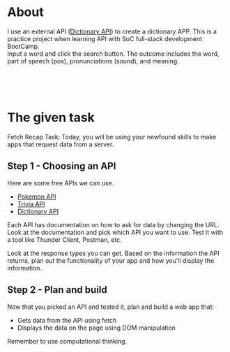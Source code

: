 
# About
I use an external API ([Dictionary API](https://dictionaryapi.dev/)) to create a dictionary APP. This is a practice project when learning API with SoC full-stack development BootCamp.<br>
Input a word and click the search button. The outcome includes the word, part of speech (pos), pronunciations (sound), and meaning.

<br><br><br>

# The given task
Fetch Recap Task: Today, you will be using your newfound skills to make apps that request data from a server.

## Step 1 - Choosing an API

Here are some free APIs we can use.

- [Pokemon API](https://pokeapi.co/)
- [Trivia API](https://opentdb.com/api_config.php)
- [Dictionary API](https://dictionaryapi.dev/)

Each API has documentation on how to ask for data by changing the URL. Look at the documentation and pick which API you want to use. Test it with a tool like Thunder Client, Postman, etc.

Look at the response types you can get. Based on the information the API returns, plan out the functionality of your app and how you'll display the information.

## Step 2 - Plan and build

Now that you picked an API and tested it, plan and build a web app that:

- Gets data from the API using fetch
- Displays the data on the page using DOM manipulation

Remember to use computational thinking.
